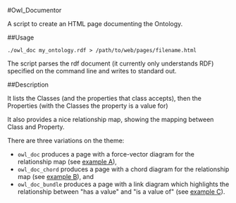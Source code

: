 #Owl_Documentor

A script to create an HTML page documenting the Ontology.

##Usage

    ./owl_doc my_ontology.rdf > /path/to/web/pages/filename.html

The script parses the rdf document (it currently only understands RDF) specified on the command line and writes to standard out.

##Description


It lists the Classes (and the properties that class accepts), then the Properties (with the Classes the property is a value for)

It also provides a nice relationship map, showing the mapping between Class and Property.

There are three variations on the theme:
* `owl_doc` produces a page with a force-vector diagram for the relationship map (see [example A](http://lucas.ucs.ed.ac.uk/test/ont.html)),
* `owl_doc_chord` produces a page with a chord diagram for the relationship map (see [example B](http://lucas.ucs.ed.ac.uk/test/ont-chord.html)), and
* `owl_doc_bundle` produces a page with a link diagram which highlights the relationship between "has a value" and "is a value of" (see [example C](http://lucas.ucs.ed.ac.uk/test/ont-bundle.html)).


